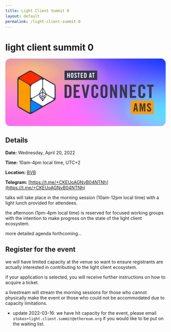 ```yaml
---
title: Light Client Summit 0
layout: default
permalink: /light-client-summit-0
---
```


# light client summit 0

![Devconnect banner](/assets/img/devconnect-banner.png)

## Details

**Date:** Wednesday, April 20, 2022

**Time:** 10am-4pm local time, UTC+2

**Location:** [BVB](https://beursvanberlage.com/)

**Telegram:** [https://t.me/+CKEUoAGNyB04NTNh](https://t.me/+CKEUoAGNyB04NTNh)

talks will take place in the morning session (10am-12pm local time) with a light lunch provided for attendees.

the afternoon (1pm-4pm local time) is reserved for focused working groups with the intention to make progress on the state of the light client ecosystem.

more detailed agenda forthcoming...

## Register for the event

we will have limited capacity at the venue so want to ensure registrants are actually interested in contributing to the light client ecosystem.

if your application is selected, you will receive further instructions on how to acquire a ticket.

a livestream will stream the morning sessions for those who cannot physically make the event or those who could not be accommodated due to capacity limitations.

* update 2022-03-16: we have hit capacity for the event, please email `stokes+light.client.summit@ethereum.org` if you would like to be put on the waiting list.
